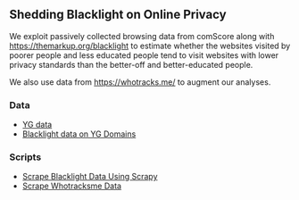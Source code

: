 ## Shedding Blacklight on Online Privacy

We exploit passively collected browsing data from comScore along with https://themarkup.org/blacklight to estimate whether the websites visited by poorer people and less educated people tend to visit websites with lower privacy standards than the better-off and better-educated people. 

We also use data from https://whotracks.me/ to augment our analyses.

### Data

* [YG data](https://dataverse.harvard.edu/dataset.xhtml?persistentId=doi:10.7910/DVN/VIV4TS)
* [Blacklight data on YG Domains](https://doi.org/10.7910/DVN/3N7TDZ)

### Scripts

* [Scrape Blacklight Data Using Scrapy](https://github.com/themains/private_blacklight/tree/master/scripts/privacy_scraper)
* [Scrape Whotracksme Data](https://github.com/themains/private_blacklight/blob/master/scripts/get_whotracksme_privacy_data.py)
